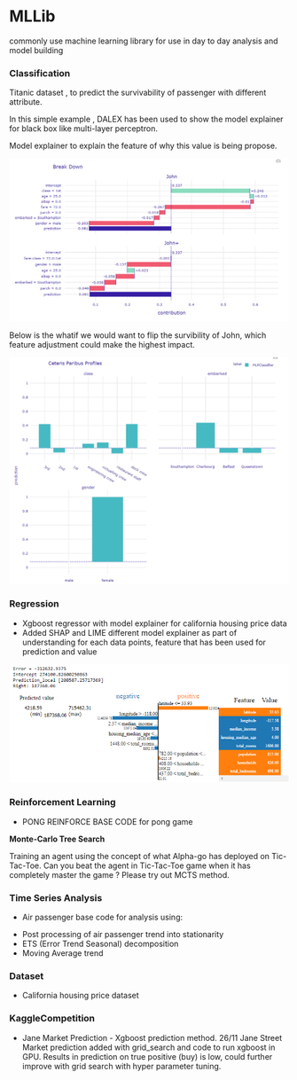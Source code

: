 # MLLib
commonly use machine learning library for use in day to day analysis and model building


### Classification

Titanic dataset , to predict the survivability of passenger with different attribute.

In this simple example , DALEX has been used to show the model explainer for black box like multi-layer perceptron.

Model explainer to explain the feature of why this value is being propose.

![TitanicModelExplainer](assets/TitanicModelExplainer.png)


Below is the whatif we would want to flip the survibility of John, which feature adjustment could make the highest impact.

![CeterisParibusProfiles](assets/CeterisParibusProfiles.png)

### Regression
* Xgboost regressor with model explainer for california housing price data
* Added SHAP and LIME different model explainer as part of understanding for each data points, feature that has been used for prediction and value

![explainer_visual](assets/explainer_visual.png)

### Reinforcement Learning
* PONG REINFORCE BASE CODE for pong game

__Monte-Carlo Tree Search__

Training an agent using the concept of what Alpha-go has deployed on Tic-Tac-Toe.
Can you beat the agent in Tic-Tac-Toe game when it has completely master the game ? Please try out MCTS method.


### Time Series Analysis
* Air passenger base code for analysis using:
- Post processing of air passenger trend into stationarity
- ETS (Error Trend Seasonal) decomposition
- Moving Average trend

### Dataset
* California housing price dataset


### KaggleCompetition
* Jane Market Prediction  - Xgboost prediction method.
26/11 Jane Street Market prediction added with grid_search and code to run xgboost in GPU. Results in prediction on true positive (buy)
is low, could further improve with grid search with hyper parameter tuning.
